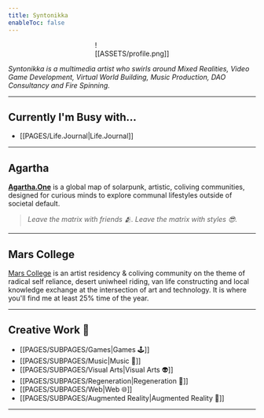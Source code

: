 ```yaml
---
title: Syntonikka
enableToc: false
---
```


<div style="width: 30%; margin: 0 auto">

![[ASSETS/profile.png]]

</div>

*Syntonikka is a multimedia artist who swirls around Mixed Realities, Video Game Development, Virtual World Building, Music Production, DAO Consultancy and Fire Spinning.*

----
## Currently I'm Busy with...

- [[PAGES/Life.Journal|Life.Journal]]
-------
## Agartha

**[Agartha.One](https://agartha.one)** is a global map of solarpunk, artistic, coliving communities, designed for curious minds to explore communal lifestyles outside of societal default.
> *Leave the matrix with friends 🫂. Leave the matrix with styles 😎.*

----
## Mars College
[Mars College](https://mars.college/) is an artist residency & coliving community on the theme of radical self reliance, desert uniwheel riding, van life constructing and local knowledge exchange at the intersection of art and technology. It is where you'll find me at least 25% time of the year.

----
## Creative Work 🦭
- [[PAGES/SUBPAGES/Games|Games 🕹️]]
- [[PAGES/SUBPAGES/Music|Music 🎹]]
- [[PAGES/SUBPAGES/Visual Arts|Visual Arts 👽]]
- [[PAGES/SUBPAGES/Regeneration|Regeneration 🌱]]
- [[PAGES/SUBPAGES/Web|Web 🌐]]
- [[PAGES/SUBPAGES/Augmented Reality|Augmented Reality 👻]]

----
